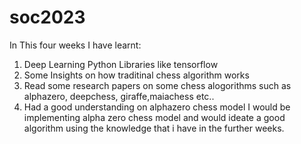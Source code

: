# soc2023
In This four weeks I have learnt:
 1) Deep Learning Python Libraries like tensorflow
 2) Some Insights on how traditinal chess algorithm works 
 3) Read some research papers on some chess alogorithms such as alphazero, deepchess, giraffe,maiachess etc..
 4) Had a good understanding on alphazero chess model 
I would be implementing alpha zero chess model and would ideate a good algorithm using the knowledge that i have in the further weeks.
